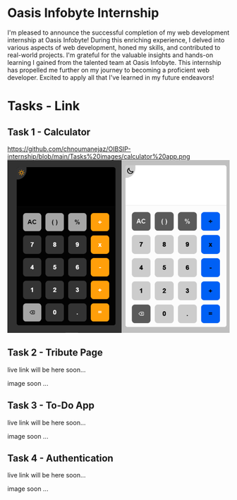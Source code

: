 # Oasis Infobyte Internship 
 I'm pleased to announce the successful completion of my web development internship at  Oasis Infobyte! During this enriching experience, I delved into various aspects of web development, honed my skills, and contributed to real-world projects. 
I'm grateful for the valuable insights and hands-on learning I gained from the talented team at  Oasis Infobyte. This internship has propelled me further on my journey to becoming a proficient web developer. Excited to apply all that I've learned in my future endeavors!

# Tasks - Link
## Task 1 - Calculator
https://github.com/chnoumanejaz/OIBSIP-internship/blob/main/Tasks%20images/calculator%20app.png
![Calculator](./Tasks%20images/calculator%20app.png)


## Task 2 - Tribute Page
live link will be here soon...

image soon ...


## Task 3 - To-Do App
live link will be here soon...

image soon ...

## Task 4 - Authentication 
live link will be here soon...

image soon ...

